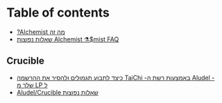 # Table of contents

* [?Alchemist מה זה](README.md)
* [שאלות נפוצות Alchemist ⚗️$mist FAQ](hebrew-alchemist-usdmist-faq.md)

## Crucible

* [כיצד לתבוע תגמולים ולהסיר את ההרשמה TaiChi -באמצעות רשת ה Aludel -שלך מ LP  ל](crucible/taichi-aludel-lp.md)
* [Aludel/Crucible שאלות נפוצות](crucible/aludel-crucible.md)

